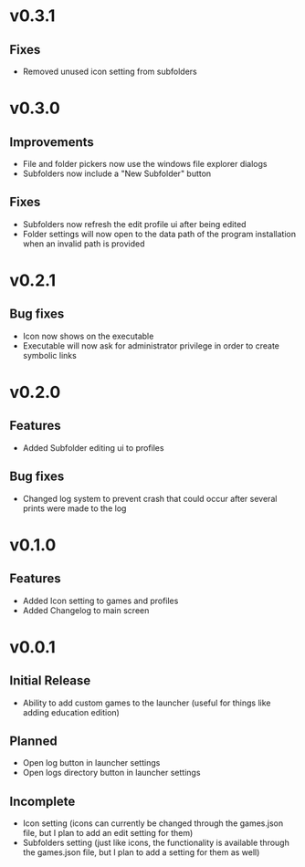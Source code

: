 # v0.3.1

## Fixes

- Removed unused icon setting from subfolders

#

# v0.3.0

## Improvements

- File and folder pickers now use the windows file explorer dialogs
- Subfolders now include a "New Subfolder" button

## Fixes

- Subfolders now refresh the edit profile ui after being edited
- Folder settings will now open to the data path of the program installation when an invalid path is provided

#

# v0.2.1

## Bug fixes

- Icon now shows on the executable
- Executable will now ask for administrator privilege in order to create symbolic links

#

# v0.2.0

## Features

- Added Subfolder editing ui to profiles

## Bug fixes

- Changed log system to prevent crash that could occur after several prints were made to the log

#

# v0.1.0

## Features

- Added Icon setting to games and profiles
- Added Changelog to main screen

#

# v0.0.1

## Initial Release

- Ability to add custom games to the launcher (useful for things like adding education edition)

## Planned

- Open log button in launcher settings
- Open logs directory button in launcher settings

## Incomplete

- Icon setting (icons can currently be changed through the games.json file, but I plan to add an edit setting for them)
- Subfolders setting (just like icons, the functionality is available through the games.json file, but I plan to add a setting for them as well)
